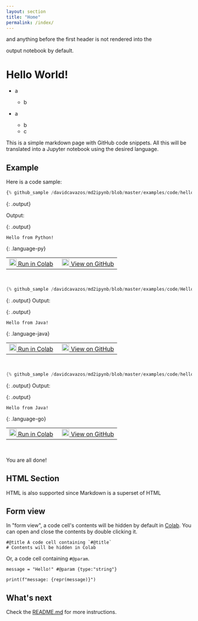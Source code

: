 ```yaml
---
layout: section
title: "Home"
permalink: /index/
---
```

<!--
Licensed under the Apache License, Version 2.0 (the "License");
you may not use this file except in compliance with the License.
You may obtain a copy of the License at

http://www.apache.org/licenses/LICENSE-2.0

Unless required by applicable law or agreed to in writing, software
distributed under the License is distributed on an "AS IS" BASIS,
WITHOUT WARRANTIES OR CONDITIONS OF ANY KIND, either express or implied.
See the License for the specific language governing permissions and
limitations under the License.
-->

<!-- Comments --> and anything before the first header is not rendered into the
output notebook by default.

# Hello World!

*	 a
     *	b

*    a
     * b
	 * c

This is a simple markdown page with GitHub code snippets.
All this will be translated into a Jupyter notebook using the desired language.

## Example

Here is a code sample:

<!-- This is equivalent to either the {: .py} or {: .language-py} classes -->
```py
{% github_sample /davidcavazos/md2ipynb/blob/master/examples/code/hello-world.py tag:hello_world %}
```

{: .output}
<!-- The `output` class will be ignored in the notebook -->
Output:

{: .output}
```
Hello from Python!
```

{: .language-py}
<table>
  <td>
    <a target="_blank" class="button"
        href="https://colab.research.google.com/github//davidcavazos/md2ipynb/blob/master/examples/notebooks/example.ipynb">
      <img src="https://www.tensorflow.org/images/colab_logo_32px.png" width="20px" height="20px" />
      Run in Colab
    </a>
  </td>
  <td style="padding-left:1em">
    <a target="_blank" class="button"
        href="https://github.com//davidcavazos/md2ipynb/blob/master/examples/code/hello-world.py">
      <img src="https://www.tensorflow.org/images/GitHub-Mark-32px.png" width="20px" height="20px" />
      View on GitHub
    </a>
  </td>
</table>
<br>

```java
{% github_sample /davidcavazos/md2ipynb/blob/master/examples/code/HelloWorld.java tag:hello_world %}
```

{: .output}
Output:

{: .output}
```
Hello from Java!
```

{: .language-java}
<table>
  <td>
    <a target="_blank" class="button"
        href="https://colab.research.google.com/github//davidcavazos/md2ipynb/blob/master/examples/notebooks/example.ipynb">
      <img src="https://www.tensorflow.org/images/colab_logo_32px.png" width="20px" height="20px" />
      Run in Colab
    </a>
  </td>
  <td style="padding-left:1em">
    <a target="_blank" class="button"
        href="https://github.com//davidcavazos/md2ipynb/blob/master/examples/code/HelloWorld.java">
      <img src="https://www.tensorflow.org/images/GitHub-Mark-32px.png" width="20px" height="20px" />
      View on GitHub
    </a>
  </td>
</table>
<br>

```go
{% github_sample /davidcavazos/md2ipynb/blob/master/examples/code/hello-world.go tag:hello_world %}
```

{: .output}
Output:

{: .output}
```
Hello from Java!
```

{: .language-go}
<table>
  <td>
    <a target="_blank" class="button"
        href="https://colab.research.google.com/github/davidcavazos/md2ipynb/blob/master/examples/notebooks/example.ipynb">
      <img src="https://www.tensorflow.org/images/colab_logo_32px.png" width="20px" height="20px" />
      Run in Colab
    </a>
  </td>
  <td style="padding-left:1em">
    <a target="_blank" class="button"
        href="https://github.com/davidcavazos/md2ipynb/blob/master/examples/code/hello-world.go">
      <img src="https://www.tensorflow.org/images/GitHub-Mark-32px.png" width="20px" height="20px" />
      View on GitHub
    </a>
  </td>
</table>
<br>

You are all done!

<h2>HTML Section</h2>

<p>HTML is also supported since Markdown is a superset of HTML</p>

## Form view

In "form view", a code cell's contents will be hidden by default in
[Colab](https://colab.research.google.com).
You can open and close the contents by double clicking it.

```
#@title A code cell containing `#@title`
# Contents will be hidden in Colab
```

Or, a code cell containing `#@param`.

```
message = "Hello!" #@param {type:"string"}

print(f"message: {repr(message)}")
```

## What's next

Check the [README.md](https://github.com/davidcavazos/md2ipynb/blob/master/README.md) for more instructions.
